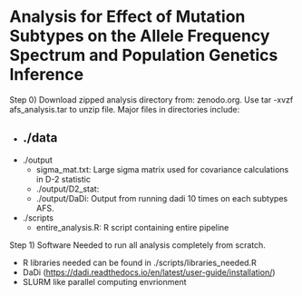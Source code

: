 # Analysis for Effect of Mutation Subtypes on the Allele Frequency Spectrum and Population Genetics Inference 

Step 0) Download zipped analysis directory from: zenodo.org. Use tar -xvzf afs_analysis.tar to unzip file. Major files in directories include: 
- ./data
  - 
- ./output
  - sigma_mat.txt: Large sigma matrix used for covariance calculations in D-2 statistic 
  - ./output/D2_stat: 
  - ./output/DaDi: Output from running dadi 10 times on each subtypes AFS.
- ./scripts 
  - entire_analysis.R: R script containing entire pipeline 

Step 1) Software Needed to run all analysis completely from scratch.  
- R libraries needed can be found in ./scripts/libraries_needed.R
- DaDi (https://dadi.readthedocs.io/en/latest/user-guide/installation/)
- SLURM like parallel computing envrionment 




